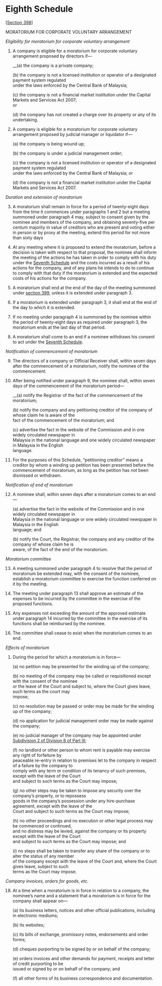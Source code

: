 # Eighth Schedule

\[[Section 398](../../../part-3-management-of-company/division-8-corporate-rescue-mechanism/subdivision-1-corporate-voluntary-arrangement/section-398.-moratorium.md)\]

MORATORIUM FOR CORPORATE VOLUNTARY ARRANGEMENT

_Eligibility for moratorium for corporate voluntary arrangement_

1. A company is eligible for a moratorium for corporate voluntary arrangement proposed by directors if—

     __\(a\)  the company is a private company;

     \(b\)  the company is not a licensed institution or operator of a designated payment system regulated                         
     under the laws enforced by the Central Bank of Malaysia; 

     \(c\)  the company is not a financial market institution under the Capital Markets and Services Act 2007;    
     or

     \(d\)  the company has not created a charge over its property or any of its undertaking.

2. A company is eligible for a moratorium for corporate voluntary arrangement proposed by judicial manager or liquidator if—

     \(a\)  the company is being wound up;

     \(b\)  the company is under a judicial management order;

     \(c\)  the company is not a licensed institution or operator of a designated payment system regulated                        
     under the laws enforced by the Central Bank of Malaysia; or 

     \(d\)  the company is not a financial market institution under the Capital Markets and Services Act 2007.

_Duration and extension of moratorium_

3. A moratorium shall remain in force for a period of twenty-eight days from the time it commences under paragraphs 1 and 2 but a meeting summoned under paragraph 4 may, subject to consent given by the nominee and members of the company, and obtaining seventy-five per centum majority in value of creditors who are present and voting either in person or by proxy at the meeting, extend this period for not more than sixty days

4. At any meeting where it is proposed to extend the moratorium, before a decision is taken with respect to that proposal, the nominee shall inform the meeting of the actions he has taken in order to comply with his duty under the [Seventh Schedule](seventh-schedule.md) and the costs incurred as a result of his actions for the company, and of any plans he intends to do to continue to comply with that duty if the moratorium is extended and the expected costs of his actions for the company.

5. A moratorium shall end at the end of the day of the meeting summoned under [section 399](../../../part-3-management-of-company/division-8-corporate-rescue-mechanism/subdivision-1-corporate-voluntary-arrangement/section-399.-summoning-of-meetings.md), unless it is extended under paragraph 3.

6. If a moratorium is extended under paragraph 3, it shall end at the end of the day to which it is extended.

7. If no meeting under paragraph 4 is summoned by the nominee within the period of twenty-eight days as required under paragraph 3, the moratorium ends at the last day of that period.

8. A moratorium shall come to an end if a nominee withdraws his consent to act under the [Seventh Schedule](seventh-schedule.md).

_Notification of commencement of moratorium_

9. The directors of a company or Official Receiver shall, within seven days after the commencement of a moratorium, notify the nominee of the commencement.

10. After being notified under paragraph 9, the nominee shall, within seven days of the commencement of the moratorium period—

     __\(a\)  notify the Registrar of the fact of the commencement of the moratorium;

     \(b\)  notify the company and any petitioning creditor of the company of whose claim he is aware of the                              
     fact of the commencement of the moratorium; and

     \(c\)  advertise the fact in the website of the Commission and in one widely circulated newspaper in                              
     Malaysia in the national language and one widely circulated newspaper in Malaysia in the English                              
     language.

11. For the purposes of this Schedule, “petitioning creditor” means a creditor by whom a winding up petition has been presented before the commencement of moratorium, as long as the petition has not been dismissed or withdrawn.

_Notification of end of moratorium_

12. A nominee shall, within seven days after a moratorium comes to an end—

    \(a\)  advertise the fact in the website of the Commission and in one widely circulated newspaper in                              
     Malaysia in the national language or one widely circulated newspaper in Malaysia in the English                              
     language; and

     \(b\)  notify the Court, the Registrar, the company and any creditor of the company of whose claim he is                              
     aware, of the fact of the end of the moratorium.

_Moratorium committee_

13. A meeting summoned under paragraph 4 to resolve that the period of moratorium be extended may, with the consent of the nominee, establish a moratorium committee to exercise the function conferred on it by the meeting.

14. The meeting under paragraph 13 shall approve an estimate of the expenses to be incurred by the committee in the exercise of the proposed functions.

15. Any expenses not exceeding the amount of the approved estimate under paragraph 14 incurred by the committee in the exercise of its functions shall be reimbursed by the nominee.

16. The committee shall cease to exist when the moratorium comes to an end.

_Effects of moratorium_

1. During the period for which a moratorium is in force—

     \(a\)  no petition may be presented for the winding up of the company;

     \(b\)  no meeting of the company may be called or requisitioned except with the consent of the nominee                             
     or the leave of the Court and subject to, where the Court gives leave, such terms as the court may                                     
     impose;

     \(c\)  no resolution may be passed or order may be made for the winding up of the company;

     \(d\)  no application for judicial management order may be made against the company;

     \(e\)  no judicial manager of the company may be appointed under [Subdivision 2 of Division 8 of Part III](../../../part-3-management-of-company/division-8-corporate-rescue-mechanism/);

     \(f\)  no landlord or other person to whom rent is payable may exercise any right of forfeiture by   
     peaceable re-entry in relation to premises let to the company in respect of a failure by the company to                                
     comply with any term or condition of its tenancy of such premises, except with the leave of the Court    
     and subject to such terms as the Court may impose;      

     \(g\) no other steps may be taken to impose any security over the company’s property, or to repossess                              
     goods in the company’s possession under any hire-purchase agreement, except with the leave of the                    
     Court and subject to such terms as the Court may impose;                                                                         

     \(h\)  no other proceedings and no execution or other legal process may be commenced or continued,              
     and no distress may be levied, against the company or its property except with the leave of the Court                      
     and subject to such terms as the Court may impose; and 

     \(i\)   no steps shall be taken to transfer any share of the company or to alter the status of any member                    
     of the company except with the leave of the Court and, where the Court gives leave, subject to such         
     terms as the Court may impose.

_Company invoices, orders for goods, etc._

18. At a time when a moratorium is in force in relation to a company, the nominee’s name and a statement that a moratorium is in force for the company shall appear on—

     \(a\)  its business letters, notices and other official publications, including in electronic mediums;

     \(b\)  its websites;

     \(c\)  its bills of exchange, promissory notes, endorsements and order forms;

     \(d\)  cheques purporting to be signed by or on behalf of the company;

     \(e\)  orders invoices and other demands for payment, receipts and letter of credit purporting to be                      
     issued or signed by or on behalf of the company; and

     \(f\)  all other forms of its business correspondence and documentation.

